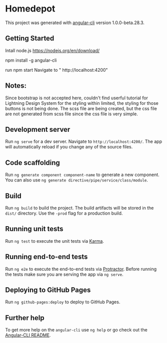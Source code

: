 # Homedepot

This project was generated with [angular-cli](https://github.com/angular/angular-cli) version 1.0.0-beta.28.3.

## Getting Started

Intall node.js
https://nodejs.org/en/download/

npm install -g angular-cli

run npm start
Navigate to " http://localhost:4200"

## Notes:
Since bootstrap is not accepted here, couldn't find userful tutorial for Lightning Design System for the styling within limited, 
	the styling for those buttons is not being done.
	The scss file are being created, but the css file are not generated from scss file since the css file is very simple.
## Development server
Run `ng serve` for a dev server. Navigate to `http://localhost:4200/`. The app will automatically reload if you change any of the source files.

## Code scaffolding

Run `ng generate component component-name` to generate a new component. You can also use `ng generate directive/pipe/service/class/module`.

## Build

Run `ng build` to build the project. The build artifacts will be stored in the `dist/` directory. Use the `-prod` flag for a production build.

## Running unit tests

Run `ng test` to execute the unit tests via [Karma](https://karma-runner.github.io).

## Running end-to-end tests

Run `ng e2e` to execute the end-to-end tests via [Protractor](http://www.protractortest.org/).
Before running the tests make sure you are serving the app via `ng serve`.

## Deploying to GitHub Pages

Run `ng github-pages:deploy` to deploy to GitHub Pages.

## Further help

To get more help on the `angular-cli` use `ng help` or go check out the [Angular-CLI README](https://github.com/angular/angular-cli/blob/master/README.md).

